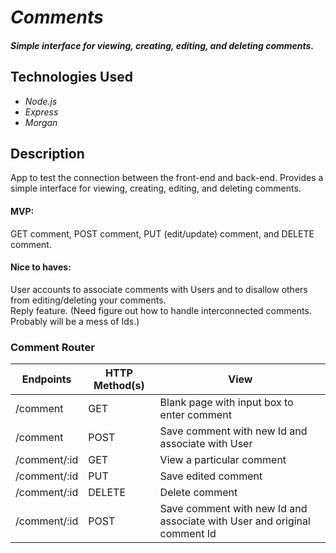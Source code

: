 # _Comments_

#### _Simple interface for viewing, creating, editing, and deleting comments._

## Technologies Used
* _Node.js_
* _Express_
* _Morgan_

## Description
App to test the connection between the front-end and back-end. Provides a simple interface for viewing, creating, editing, and deleting comments.  
#### MVP:  
GET comment, POST comment, PUT (edit/update) comment, and DELETE comment.  
#### Nice to haves:  
User accounts to associate comments with Users and to disallow others from editing/deleting your comments.  
Reply feature. (Need figure out how to handle interconnected comments. Probably will be a mess of Ids.)

### Comment Router  
Endpoints | HTTP Method(s) | View
----------|----------------|------------
/comment | GET | Blank page with input box to enter comment 
/comment | POST | Save comment with new Id and associate with User
/comment/:id | GET | View a particular comment
/comment/:id | PUT | Save edited comment
/comment/:id | DELETE | Delete comment
/comment/:id | POST | Save comment with new Id and associate with User and original comment Id
